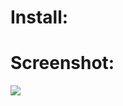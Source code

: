 # Install:

# Screenshot:
<image src="https://github.com/MadameSolette/Stylus/blob/master/zKillboard.com/images/zKillboard.com.png">
